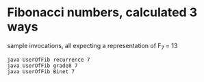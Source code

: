 # Fibonacci numbers, calculated 3 ways

sample invocations, all expecting a representation
of F<sub>7</sub> = 13
```
java UserOfFib recurrence 7
java UserOfFib grade8 7
java UserOfFib Binet 7
```
